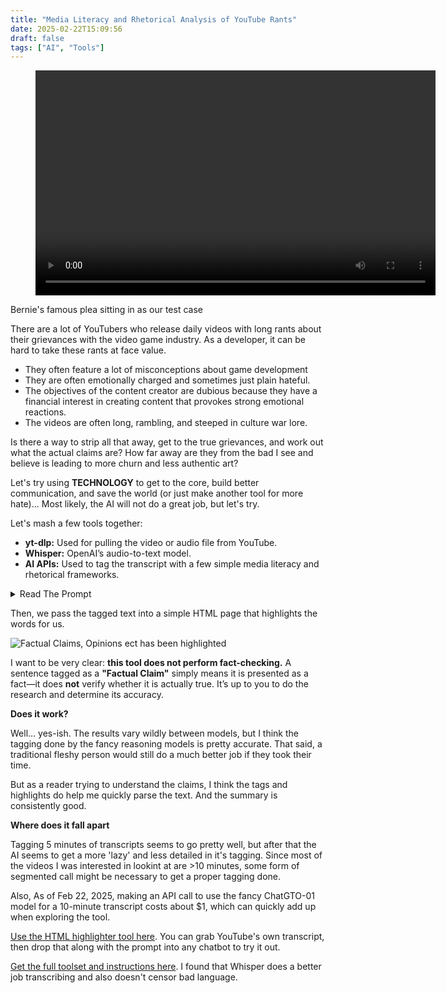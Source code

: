 ```yaml
---
title: "Media Literacy and Rhetorical Analysis of YouTube Rants"
date: 2025-02-22T15:09:56
draft: false
tags: ["AI", "Tools"]
---
```


<div class="video-wrapper">
  <figure class="video-container">
    <video width="640" height="360" controls>
      <source src="/videos/analysis.mp4" type="video/mp4">
      Your browser does not support the video tag.
    </video>
  </figure>
  <figcaption class="image-caption">
    Bernie's famous plea sitting in as our test case
  </figcaption>
</div>




There are a lot of YouTubers who release daily videos with long rants about their grievances with the video game industry. As a developer, it can be hard to take these rants at face value.

- They often feature a lot of misconceptions about game development
- They are often emotionally charged and sometimes just plain hateful.  
- The objectives of the content creator are dubious because they have a financial interest in creating content that provokes strong emotional reactions.  
- The videos are often long, rambling, and steeped in culture war lore.  

Is there a way to strip all that away, get to the true grievances, and work out what the actual claims are? How far away are they from the bad I see and believe is leading to more churn and less authentic art?


Let's try using **TECHNOLOGY** to get to the core, build better communication, and save the world (or just make another tool for more hate)… Most likely, the AI will not do a great job, but let's try.

Let's mash a few tools together:

- **yt-dlp:** Used for pulling the video or audio file from YouTube.  
- **Whisper:** OpenAI’s audio-to-text model.  
- **AI APIs:** Used to tag the transcript with a few simple media literacy and rhetorical frameworks.  

<details>
<summary>Read The Prompt</summary>

```
You are a text analysis assistant. Tag the following transcript with inline markers for:  
- [FC] Factual Claim – Objective, verifiable statements.  
- [OP] Opinion – Subjective assertions.  
- [EL] Emotional Language – Language evoking emotions.  
- [RT] Rhetorical Technique – Sarcasm, irony, or rhetorical flourish.  
- [SP] Speculation – Uncertainty, guesswork, or predictions.  

**Instructions:**  
- Segment text into meaningful parts.  
- Apply inline tags without overlapping.  
- Ensure readability. Keep original wording.  

**Example:**  
Input: "Last night, there was a big announcement..."  
Output: [FC]Last night, there was a big announcement...[/FC] [EL]—everyone said...[/EL]  

**Post-Processing:**  
- Provide an "Emotional Rating" (0–10).  
- Summarize main claims, techniques, and biases.  

Now, process the following text:  

{transcript}
```
</details>

Then, we pass the tagged text into a simple HTML page that highlights the words for us.


![Factual Claims, Opinions ect has been highlighted](/images/tagging.png)

I want to be very clear: **this tool does not perform fact-checking.** A sentence tagged as a **"Factual Claim"** simply means it is presented as a fact—it does **not** verify whether it is actually true. It’s up to you to do the research and determine its accuracy.

**Does it work?**

Well… yes-ish. The results vary wildly between models, but I think the tagging done by the fancy reasoning models is pretty accurate. That said, a traditional fleshy person would still do a much better job if they took their time.

But as a reader trying to understand the claims, I think the tags and highlights do help me quickly parse the text. And the summary is consistently good.

**Where does it fall apart**

Tagging 5 minutes of transcripts seems to go pretty well, but after that the AI seems to get a more 'lazy' and less detailed in it's tagging. Since most of the videos I was interested in lookint at are >10 minutes, some form of segmented call might be necessary to get a proper tagging done. 

Also, As of Feb 22, 2025, making an API call to use the fancy ChatGTO-01 model for a 10-minute transcript costs about $1, which can quickly add up when exploring the tool.


[Use the HTML highlighter tool here](/tool/index.html). You can grab YouTube's own transcript, then drop that along with the prompt into any chatbot to try it out.

[Get the full toolset and instructions here](https://github.com/vghpe/Youtube-Transcript-Rhetoric-Tagging). I found that Whisper does a better job transcribing and also doesn't censor bad language.  


